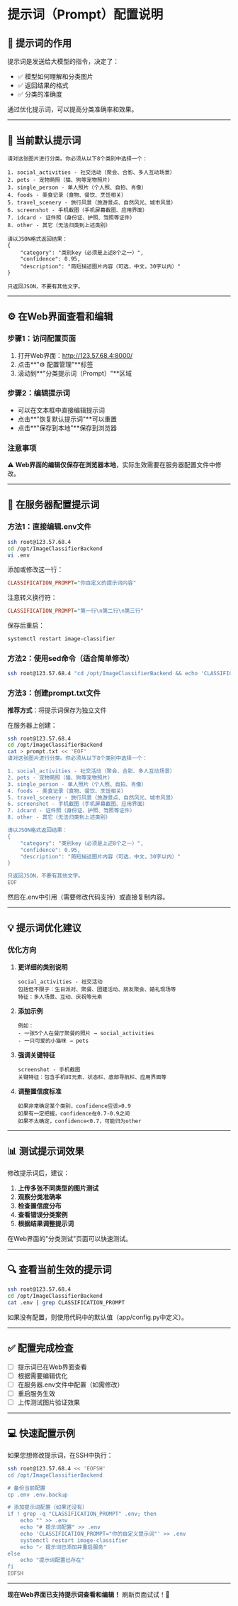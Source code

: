 # 提示词（Prompt）配置说明

## 📝 提示词的作用

提示词是发送给大模型的指令，决定了：
- ✅ 模型如何理解和分类图片
- ✅ 返回结果的格式
- ✅ 分类的准确度

通过优化提示词，可以提高分类准确率和效果。

---

## 🎯 当前默认提示词

```
请对这张图片进行分类。你必须从以下8个类别中选择一个：

1. social_activities - 社交活动（聚会、合影、多人互动场景）
2. pets - 宠物萌照（猫、狗等宠物照片）
3. single_person - 单人照片（个人照、自拍、肖像）
4. foods - 美食记录（食物、餐饮、烹饪相关）
5. travel_scenery - 旅行风景（旅游景点、自然风光、城市风景）
6. screenshot - 手机截图（手机屏幕截图、应用界面）
7. idcard - 证件照（身份证、护照、驾照等证件）
8. other - 其它（无法归类到上述类别）

请以JSON格式返回结果：
{
    "category": "类别key（必须是上述8个之一）",
    "confidence": 0.95,
    "description": "简短描述图片内容（可选，中文，30字以内）"
}

只返回JSON，不要有其他文字。
```

---

## ⚙️ 在Web界面查看和编辑

### 步骤1：访问配置页面

1. 打开Web界面：http://123.57.68.4:8000/
2. 点击**"⚙️ 配置管理"**标签
3. 滚动到**"分类提示词（Prompt）"**区域

### 步骤2：编辑提示词

- 可以在文本框中直接编辑提示词
- 点击**"恢复默认提示词"**可以重置
- 点击**"保存到本地"**保存到浏览器

### 注意事项

⚠️ **Web界面的编辑仅保存在浏览器本地**，实际生效需要在服务器配置文件中修改。

---

## 🔧 在服务器配置提示词

### 方法1：直接编辑.env文件

```bash
ssh root@123.57.68.4
cd /opt/ImageClassifierBackend
vi .env
```

添加或修改这一行：
```ini
CLASSIFICATION_PROMPT="你自定义的提示词内容"
```

注意转义换行符：
```ini
CLASSIFICATION_PROMPT="第一行\n第二行\n第三行"
```

保存后重启：
```bash
systemctl restart image-classifier
```

### 方法2：使用sed命令（适合简单修改）

```bash
ssh root@123.57.68.4 "cd /opt/ImageClassifierBackend && echo 'CLASSIFICATION_PROMPT=\"你的提示词\"' >> .env && systemctl restart image-classifier"
```

### 方法3：创建prompt.txt文件

**推荐方式**：将提示词保存为独立文件

在服务器上创建：
```bash
ssh root@123.57.68.4
cd /opt/ImageClassifierBackend
cat > prompt.txt << 'EOF'
请对这张图片进行分类。你必须从以下8个类别中选择一个：

1. social_activities - 社交活动（聚会、合影、多人互动场景）
2. pets - 宠物萌照（猫、狗等宠物照片）
3. single_person - 单人照片（个人照、自拍、肖像）
4. foods - 美食记录（食物、餐饮、烹饪相关）
5. travel_scenery - 旅行风景（旅游景点、自然风光、城市风景）
6. screenshot - 手机截图（手机屏幕截图、应用界面）
7. idcard - 证件照（身份证、护照、驾照等证件）
8. other - 其它（无法归类到上述类别）

请以JSON格式返回结果：
{
    "category": "类别key（必须是上述8个之一）",
    "confidence": 0.95,
    "description": "简短描述图片内容（可选，中文，30字以内）"
}

只返回JSON，不要有其他文字。
EOF
```

然后在.env中引用（需要修改代码支持）或直接复制内容。

---

## 💡 提示词优化建议

### 优化方向

1. **更详细的类别说明**
   ```
   social_activities - 社交活动
   包括但不限于：生日派对、聚餐、团建活动、朋友聚会、婚礼现场等
   特征：多人场景、互动、庆祝等元素
   ```

2. **添加示例**
   ```
   例如：
   - 一张5个人在餐厅聚餐的照片 → social_activities
   - 一只可爱的小猫咪 → pets
   ```

3. **强调关键特征**
   ```
   screenshot - 手机截图
   关键特征：包含手机UI元素、状态栏、底部导航栏、应用界面等
   ```

4. **调整置信度标准**
   ```
   如果非常确定某个类别，confidence应该>0.9
   如果有一定把握，confidence在0.7-0.9之间
   如果不太确定，confidence<0.7，可能归为other
   ```

---

## 📊 测试提示词效果

修改提示词后，建议：

1. **上传多张不同类型的图片测试**
2. **观察分类准确率**
3. **检查置信度分布**
4. **查看错误分类案例**
5. **根据结果调整提示词**

在Web界面的"分类测试"页面可以快速测试。

---

## 🔍 查看当前生效的提示词

```bash
ssh root@123.57.68.4
cd /opt/ImageClassifierBackend
cat .env | grep CLASSIFICATION_PROMPT
```

如果没有配置，则使用代码中的默认值（app/config.py中定义）。

---

## ✅ 配置完成检查

- [ ] 提示词已在Web界面查看
- [ ] 根据需要编辑优化
- [ ] 在服务器.env文件中配置（如需修改）
- [ ] 重启服务生效
- [ ] 上传测试图片验证效果

---

## 💻 快速配置示例

如果您想修改提示词，在SSH中执行：

```bash
ssh root@123.57.68.4 << 'EOFSH'
cd /opt/ImageClassifierBackend

# 备份当前配置
cp .env .env.backup

# 添加提示词配置（如果还没有）
if ! grep -q "CLASSIFICATION_PROMPT" .env; then
    echo "" >> .env
    echo "# 提示词配置" >> .env
    echo 'CLASSIFICATION_PROMPT="你的自定义提示词"' >> .env
    systemctl restart image-classifier
    echo "✓ 提示词已添加并重启服务"
else
    echo "提示词配置已存在"
fi
EOFSH
```

---

**现在Web界面已支持提示词查看和编辑！** 刷新页面试试！🎉

